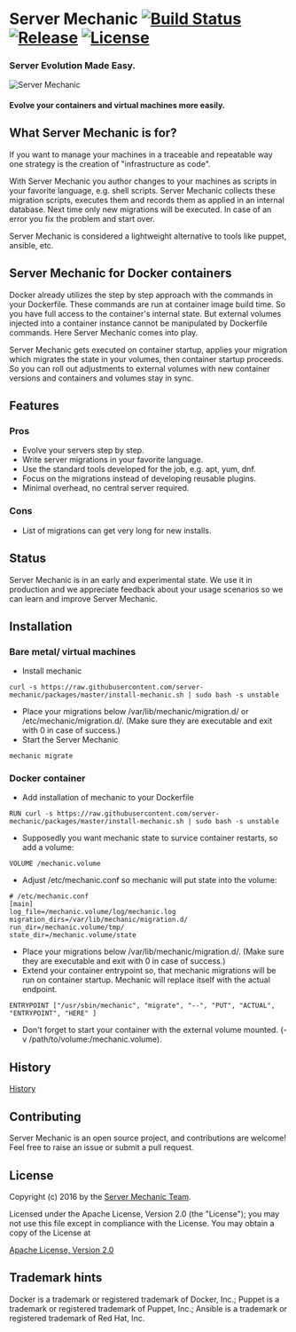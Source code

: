 # Server Mechanic [![Build Status](https://travis-ci.org/server-mechanic/mechanic.svg)](https://travis-ci.org/server-mechanic/mechanic) [![Release](https://img.shields.io/github/release/server-mechanic/mechanic.svg)](https://github.com/server-mechanic/mechanic/releases/latest) [![License](https://img.shields.io/badge/License-Apache%202.0-blue.svg)](https://opensource.org/licenses/Apache-2.0)

### Server Evolution Made Easy.

![Server Mechanic](https://server-mechanic.github.io/website/images/mechanic_small.png "Server Mechanic")

#### Evolve your containers and virtual machines more easily.

## What Server Mechanic is for?
If you want to manage your machines in a traceable and repeatable way one strategy is the creation of "infrastructure as code".

With Server Mechanic you author changes to your machines as scripts in your favorite language, e.g. shell scripts. Server Mechanic collects these migration scripts, executes them and records them as applied in an internal database. Next time only new migrations will be executed. In case of an error you fix the problem and start over.

Server Mechanic is considered a lightweight alternative to tools like puppet, ansible, etc.

## Server Mechanic for Docker containers

Docker already utilizes the step by step approach with the commands in your Dockerfile. These commands are run at container image build time. So you have full access to the container's internal state. But external volumes injected into a container instance cannot be manipulated by Dockerfile commands. Here Server Mechanic comes into play.

Server Mechanic gets executed on container startup, applies your migration which migrates the state in your volumes, then container startup proceeds. So you can roll out adjustments to external volumes with new container versions and containers and volumes stay in sync.

## Features

### Pros
* Evolve your servers step by step.
* Write server migrations in your favorite language.
* Use the standard tools developed for the job, e.g. apt, yum, dnf.
* Focus on the migrations instead of developing reusable plugins.
* Minimal overhead, no central server required.

### Cons
* List of migrations can get very long for new installs.

## Status

Server Mechanic is in an early and experimental state. We use it in production and we appreciate feedback about your usage scenarios so we can learn and improve Server Mechanic.

## Installation

### Bare metal/ virtual machines
* Install mechanic
```
curl -s https://raw.githubusercontent.com/server-mechanic/packages/master/install-mechanic.sh | sudo bash -s unstable
```
* Place your migrations below /var/lib/mechanic/migration.d/ or /etc/mechanic/migration.d/. (Make sure they are executable and exit with 0 in case of success.)
* Start the Server Mechanic
```
mechanic migrate
```

### Docker container
* Add installation of mechanic to your Dockerfile
```
RUN curl -s https://raw.githubusercontent.com/server-mechanic/packages/master/install-mechanic.sh | sudo bash -s unstable
```
* Supposedly you want mechanic state to survice container restarts, so add a volume:
```
VOLUME /mechanic.volume
```
* Adjust /etc/mechanic.conf so mechanic will put state into the volume:
```
# /etc/mechanic.conf
[main]
log_file=/mechanic.volume/log/mechanic.log
migration_dirs=/var/lib/mechanic/migration.d/
run_dir=/mechanic.volume/tmp/
state_dir=/mechanic.volume/state
```
* Place your migrations below /var/lib/mechanic/migration.d/. (Make sure they are executable and exit with 0 in case of success.)
* Extend your container entrypoint so, that mechanic migrations will be run on container startup. Mechanic will replace itself with the actual endpoint.
```
ENTRYPOINT ["/usr/sbin/mechanic", "migrate", "--", "PUT", "ACTUAL", "ENTRYPOINT", "HERE" ]
```
* Don't forget to start your container with the external volume mounted. (-v /path/to/volume:/mechanic.volume).

## History

[History](HISTORY.md)

## Contributing

Server Mechanic is an open source project, and contributions are welcome! Feel free to raise an issue or submit a pull request.

## License
Copyright (c) 2016 by the [Server Mechanic Team](https://github.com/orgs/server-mechanic/people).

Licensed under the Apache License, Version 2.0 (the "License");
you may not use this file except in compliance with the License.
You may obtain a copy of the License at

[Apache License, Version 2.0](http://www.apache.org/licenses/LICENSE-2.0)

## Trademark hints
Docker is a trademark or registered trademark of Docker, Inc.; Puppet is a trademark or registered trademark of Puppet, Inc.; Ansible is a trademark or registered trademark of Red Hat, Inc.
